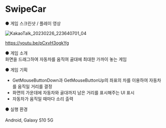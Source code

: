 # SwipeCar

● 게임 스크린샷 / 플레이 영상<br>

![KakaoTalk_20230226_223640701_04](https://user-images.githubusercontent.com/112921582/221414180-41cf60c6-432e-43eb-a634-876ab2db2f64.jpg)<br>

https://youtu.be/pCxyH3ogkYg<br>

● 게임 소개<br>
화면을 드래그하여 자동차를 움직여 골대에 최대한 가까이 놓는 게임<br>

● 게임 기획<br>
- GetMouseButtonDown과 GetMouseButtonUp의 좌표의 차를 이용하여 자동차를 움직일 거리를 결정
- 화면의 가운데에 자동차와 골대까지 남은 거리를 표시해주는 UI 표시
- 자동차가 움직일 때마다 소리 출력


● 실행 환경<br><br>
Android, Galaxy S10 5G<br>

